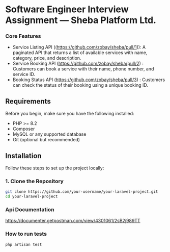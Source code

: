 # Software Engineer Interview Assignment — Sheba Platform Ltd.


### Core Features
 - Service Listing API ((https://github.com/zobay/sheba/pull/1)): A paginated API that returns a list of available services with name, category, price, and description.
 - Service Booking API (https://github.com/zobay/sheba/pull/2) : Customers can book a service with their name, phone number, and service ID.
 - Booking Status API (https://github.com/zobay/sheba/pull/3) : Customers can check the status of their booking using a unique booking ID.

## Requirements

Before you begin, make sure you have the following installed:

- PHP >= 8.2
- Composer
- MySQL or any supported database
- Git (optional but recommended)

## Installation

Follow these steps to set up the project locally:

### 1. Clone the Repository

```bash
git clone https://github.com/your-username/your-laravel-project.git
cd your-laravel-project
```
### Api Documentation
https://documenter.getpostman.com/view/4301061/2sB2j989TT

### How to run tests
```php
php artisan test
```
